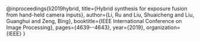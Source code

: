 @inproceedings{li2019hybrid,
  title={Hybrid synthesis for exposure fusion from hand-held camera inputs},
  author={Li, Ru and Liu, Shuaicheng and Liu, Guanghui and Zeng, Bing},
  booktitle={IEEE International Conference on Image Processing},
  pages={4639--4643},
  year={2019},
  organization={IEEE}
}